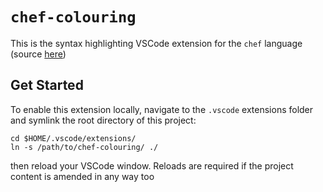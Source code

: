 # `chef-colouring`

This is the syntax highlighting VSCode extension for the `chef` language (source [here](https://github.com/D-J-Harris/chef/tree/main))

## Get Started

To enable this extension locally, navigate to the `.vscode` extensions folder and symlink the root directory of this project:

```shell
cd $HOME/.vscode/extensions/
ln -s /path/to/chef-colouring/ ./
```

then reload your VSCode window. Reloads are required if the project content is amended in any way too
